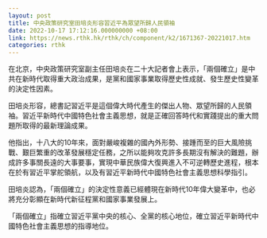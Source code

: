 ```yaml
---
layout: post
title: 中央政策研究室田培炎形容習近平為眾望所歸人民領袖
date: 2022-10-17 17:12:16.000000000 +08:00
link: https://news.rthk.hk/rthk/ch/component/k2/1671367-20221017.htm
categories: rthk
---
```


在北京，中央政策研究室副主任田培炎在二十大記者會上表示，「兩個確立」是中共在新時代取得重大政治成果，是黨和國家事業取得歷史性成就、發生歷史性變革的決定性因素。

田培炎形容，總書記習近平是這個偉大時代產生的傑出人物、眾望所歸的人民領袖。習近平新時代中國特色社會主義思想，就是正確回答時代和實踐提出的重大問題所取得的最新理論成果。

他指出，十八大的10年來，面對嚴峻複雜的國內外形勢、接踵而至的巨大風險挑戰、艱巨繁重的改革發展穩定任務，之所以能夠攻克許多長期沒有解決的難題，辦成許多事關長遠的大事要事，實現中華民族偉大復興進入不可逆轉歷史進程，根本在於有習近平掌舵領航，以及有習近平新時代中國特色社會主義思想科學指引。

田培炎認為，「兩個確立」的決定性意義已經體現在新時代10年偉大變革中，也必將充分彰顯在新時代新征程黨和國家事業發展上。

「兩個確立」指確立習近平黨中央的核心、全黨的核心地位，確立習近平新時代中國特色社會主義思想的指導地位。
